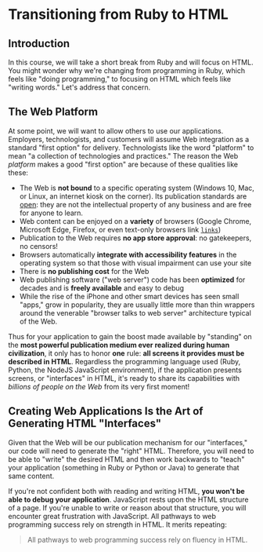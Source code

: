 # Transitioning from Ruby to HTML

## Introduction

In this course, we will take a short break from Ruby and will focus on HTML.
You might wonder why we're changing from programming in Ruby, which feels like
"doing programming," to focusing on HTML which feels like "writing words." Let's
address that concern.

## The Web Platform

At some point, we will want to allow others to use our applications. Employers,
technologists, and customers will assume Web integration as a standard "first
option" for delivery. Technologists like the word "platform" to mean "a
collection of technologies and practices." The reason the Web _platform_ makes
a good "first option" are because of these qualities like these:

* The Web is **not bound** to a specific operating system (Windows 10, Mac, or
  Linux, an internet kiosk on the corner). Its publication standards are
  [open][]\: they are not the intellectual property of any business and are
  free for anyone to learn.
* Web content can be enjoyed on a **variety** of browsers (Google Chrome, Microsoft
  Edge, Firefox, or even text-only browsers link [`links`][links])
* Publication to the Web requires **no app store approval**: no gatekeepers, no
  censors!
* Browsers automatically **integrate with accessibility features** in the operating
  system so that those with visual impairment can use your site
* There is **no publishing cost** for the Web
* Web publishing software ("web server") code has been **optimized** for decades
  and is **freely available** and easy to debug
* While the rise of the iPhone and other smart devices has seen small "apps,"
  grow in popularity, they are usually little more than thin wrappers around
  the venerable "browser talks to web server" architecture typical of the Web.

Thus for your application to gain the boost made available by "standing" on the
**most powerful publication medium ever realized during human civilization**,
it only has to honor **one** rule: **all screens it provides must be described
in HTML**.  Regardless the programming language used (Ruby, Python, the NodeJS
JavaScript environment), if the application presents screens, or "interfaces"
in HTML, it's ready to share its capabilities with _billions of people on the
Web_ from its very first moment!

## Creating Web Applications Is the Art of Generating HTML "Interfaces"

Given that the Web will be our publication mechanism for our "interfaces," our
code will need to generate the "right" HTML. Therefore, you will need to be
able to "write" the desired HTML and then work backwards to "teach" your
application (something in Ruby or Python or Java) to generate that same
content.

If you're not confident both with reading and writing HTML, **you won't be able
to debug your application**. JavaScript rests upon the HTML structure of a
page.  If you're unable to write or reason about that structure, you will
encounter great frustration with JavaScript. All pathways to web programming
success rely on strength in HTML. It merits repeating:

<blockquote>
All pathways to web programming success rely on fluency in HTML.
</blockquote>

[open]: https://www.w3.org/standards/
[links]: http://links.twibright.com/features.php

